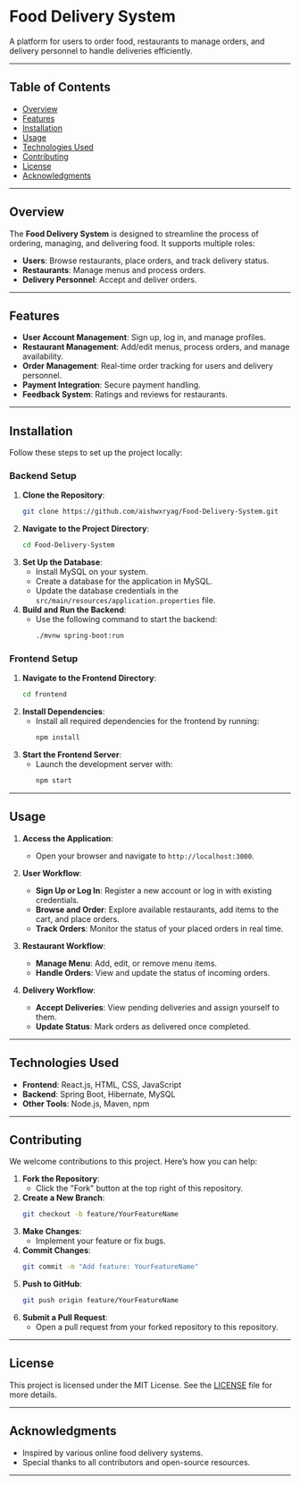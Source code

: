 # Food Delivery System

A platform for users to order food, restaurants to manage orders, and delivery personnel to handle deliveries efficiently.

---

## Table of Contents
- [Overview](#overview)
- [Features](#features)
- [Installation](#installation)
- [Usage](#usage)
- [Technologies Used](#technologies-used)
- [Contributing](#contributing)
- [License](#license)
- [Acknowledgments](#acknowledgments)

---

## Overview

The **Food Delivery System** is designed to streamline the process of ordering, managing, and delivering food. It supports multiple roles:
- **Users**: Browse restaurants, place orders, and track delivery status.
- **Restaurants**: Manage menus and process orders.
- **Delivery Personnel**: Accept and deliver orders.

---

## Features

- **User Account Management**: Sign up, log in, and manage profiles.
- **Restaurant Management**: Add/edit menus, process orders, and manage availability.
- **Order Management**: Real-time order tracking for users and delivery personnel.
- **Payment Integration**: Secure payment handling.
- **Feedback System**: Ratings and reviews for restaurants.

---

## Installation

Follow these steps to set up the project locally:

### Backend Setup

1. **Clone the Repository**:
   ```bash
   git clone https://github.com/aishwxryag/Food-Delivery-System.git
   ```
2. **Navigate to the Project Directory**:
   ```bash
   cd Food-Delivery-System
   ```
3. **Set Up the Database**:
   - Install MySQL on your system.
   - Create a database for the application in MySQL.
   - Update the database credentials in the `src/main/resources/application.properties` file.
4. **Build and Run the Backend**:
   - Use the following command to start the backend:
     ```bash
     ./mvnw spring-boot:run
     ```

### Frontend Setup

1. **Navigate to the Frontend Directory**:
   ```bash
   cd frontend
   ```
2. **Install Dependencies**:
   - Install all required dependencies for the frontend by running:
     ```bash
     npm install
     ```
3. **Start the Frontend Server**:
   - Launch the development server with:
     ```bash
     npm start
     ```

---

## Usage

1. **Access the Application**:
   - Open your browser and navigate to `http://localhost:3000`.

2. **User Workflow**:
   - **Sign Up or Log In**: Register a new account or log in with existing credentials.
   - **Browse and Order**: Explore available restaurants, add items to the cart, and place orders.
   - **Track Orders**: Monitor the status of your placed orders in real time.

3. **Restaurant Workflow**:
   - **Manage Menu**: Add, edit, or remove menu items.
   - **Handle Orders**: View and update the status of incoming orders.

4. **Delivery Workflow**:
   - **Accept Deliveries**: View pending deliveries and assign yourself to them.
   - **Update Status**: Mark orders as delivered once completed.

---

## Technologies Used

- **Frontend**: React.js, HTML, CSS, JavaScript
- **Backend**: Spring Boot, Hibernate, MySQL
- **Other Tools**: Node.js, Maven, npm

---

## Contributing

We welcome contributions to this project. Here’s how you can help:

1. **Fork the Repository**:
   - Click the "Fork" button at the top right of this repository.
2. **Create a New Branch**:
   ```bash
   git checkout -b feature/YourFeatureName
   ```
3. **Make Changes**:
   - Implement your feature or fix bugs.
4. **Commit Changes**:
   ```bash
   git commit -m "Add feature: YourFeatureName"
   ```
5. **Push to GitHub**:
   ```bash
   git push origin feature/YourFeatureName
   ```
6. **Submit a Pull Request**:
   - Open a pull request from your forked repository to this repository.

---

## License

This project is licensed under the MIT License. See the [LICENSE](LICENSE) file for more details.

---

## Acknowledgments

- Inspired by various online food delivery systems.
- Special thanks to all contributors and open-source resources.

---
